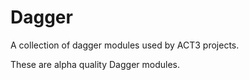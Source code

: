 # Dagger

A collection of dagger modules used by ACT3 projects.

These are alpha quality Dagger modules.
